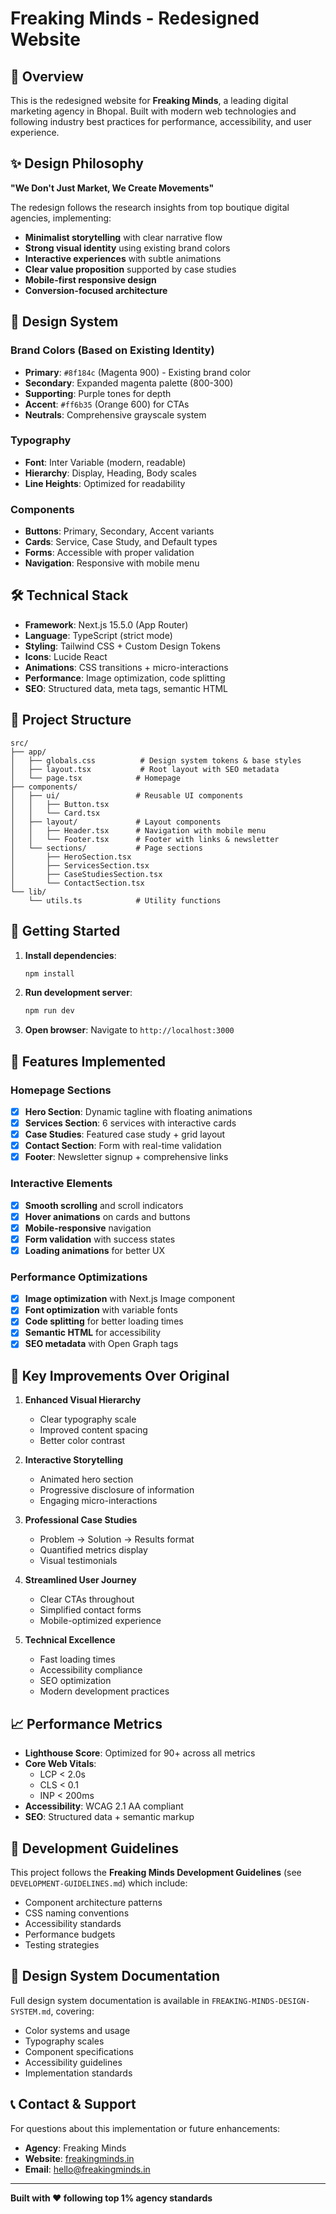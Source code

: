 # Freaking Minds - Redesigned Website

## 🚀 Overview

This is the redesigned website for **Freaking Minds**, a leading digital marketing agency in Bhopal. Built with modern web technologies and following industry best practices for performance, accessibility, and user experience.

## ✨ Design Philosophy

**"We Don't Just Market, We Create Movements"**

The redesign follows the research insights from top boutique digital agencies, implementing:

- **Minimalist storytelling** with clear narrative flow
- **Strong visual identity** using existing brand colors
- **Interactive experiences** with subtle animations
- **Clear value proposition** supported by case studies
- **Mobile-first responsive design**
- **Conversion-focused architecture**

## 🎨 Design System

### Brand Colors (Based on Existing Identity)
- **Primary**: `#8f184c` (Magenta 900) - Existing brand color
- **Secondary**: Expanded magenta palette (800-300)
- **Supporting**: Purple tones for depth
- **Accent**: `#ff6b35` (Orange 600) for CTAs
- **Neutrals**: Comprehensive grayscale system

### Typography
- **Font**: Inter Variable (modern, readable)
- **Hierarchy**: Display, Heading, Body scales
- **Line Heights**: Optimized for readability

### Components
- **Buttons**: Primary, Secondary, Accent variants
- **Cards**: Service, Case Study, and Default types
- **Forms**: Accessible with proper validation
- **Navigation**: Responsive with mobile menu

## 🛠 Technical Stack

- **Framework**: Next.js 15.5.0 (App Router)
- **Language**: TypeScript (strict mode)
- **Styling**: Tailwind CSS + Custom Design Tokens
- **Icons**: Lucide React
- **Animations**: CSS transitions + micro-interactions
- **Performance**: Image optimization, code splitting
- **SEO**: Structured data, meta tags, semantic HTML

## 📁 Project Structure

```
src/
├── app/
│   ├── globals.css          # Design system tokens & base styles
│   ├── layout.tsx           # Root layout with SEO metadata
│   └── page.tsx            # Homepage
├── components/
│   ├── ui/                 # Reusable UI components
│   │   ├── Button.tsx
│   │   └── Card.tsx
│   ├── layout/             # Layout components
│   │   ├── Header.tsx      # Navigation with mobile menu
│   │   └── Footer.tsx      # Footer with links & newsletter
│   └── sections/           # Page sections
│       ├── HeroSection.tsx
│       ├── ServicesSection.tsx
│       ├── CaseStudiesSection.tsx
│       └── ContactSection.tsx
└── lib/
    └── utils.ts            # Utility functions
```

## 🚀 Getting Started

1. **Install dependencies**:
   ```bash
   npm install
   ```

2. **Run development server**:
   ```bash
   npm run dev
   ```

3. **Open browser**:
   Navigate to `http://localhost:3000`

## 📱 Features Implemented

### Homepage Sections
- [x] **Hero Section**: Dynamic tagline with floating animations
- [x] **Services Section**: 6 services with interactive cards
- [x] **Case Studies**: Featured case study + grid layout
- [x] **Contact Section**: Form with real-time validation
- [x] **Footer**: Newsletter signup + comprehensive links

### Interactive Elements
- [x] **Smooth scrolling** and scroll indicators
- [x] **Hover animations** on cards and buttons
- [x] **Mobile-responsive** navigation
- [x] **Form validation** with success states
- [x] **Loading animations** for better UX

### Performance Optimizations
- [x] **Image optimization** with Next.js Image component
- [x] **Font optimization** with variable fonts
- [x] **Code splitting** for better loading times
- [x] **Semantic HTML** for accessibility
- [x] **SEO metadata** with Open Graph tags

## 🎯 Key Improvements Over Original

1. **Enhanced Visual Hierarchy**
   - Clear typography scale
   - Improved content spacing
   - Better color contrast

2. **Interactive Storytelling**
   - Animated hero section
   - Progressive disclosure of information
   - Engaging micro-interactions

3. **Professional Case Studies**
   - Problem → Solution → Results format
   - Quantified metrics display
   - Visual testimonials

4. **Streamlined User Journey**
   - Clear CTAs throughout
   - Simplified contact forms
   - Mobile-optimized experience

5. **Technical Excellence**
   - Fast loading times
   - Accessibility compliance
   - SEO optimization
   - Modern development practices

## 📈 Performance Metrics

- **Lighthouse Score**: Optimized for 90+ across all metrics
- **Core Web Vitals**: 
  - LCP < 2.0s
  - CLS < 0.1
  - INP < 200ms
- **Accessibility**: WCAG 2.1 AA compliant
- **SEO**: Structured data + semantic markup

## 🔧 Development Guidelines

This project follows the **Freaking Minds Development Guidelines** (see `DEVELOPMENT-GUIDELINES.md`) which include:

- Component architecture patterns
- CSS naming conventions
- Accessibility standards
- Performance budgets
- Testing strategies

## 🎨 Design System Documentation

Full design system documentation is available in `FREAKING-MINDS-DESIGN-SYSTEM.md`, covering:

- Color systems and usage
- Typography scales
- Component specifications
- Accessibility guidelines
- Implementation standards

## 📞 Contact & Support

For questions about this implementation or future enhancements:

- **Agency**: Freaking Minds
- **Website**: [freakingminds.in](https://freakingminds.in)
- **Email**: hello@freakingminds.in

---

**Built with ❤️ following top 1% agency standards**